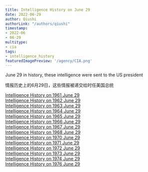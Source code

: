 ```yaml
---
title: Intelligence History on June 29
date: 2022-06-29
author: Qiushi 
authorLink: "/authors/qiushi"
timestamp: 
- 2022-06
- 06-29
multitype: 
- cia
tags: 
- intelligence_history
featuredImagePreview: '/agency/CIA.png'
---
```



June 29 in history, these intelligence were sent to the US president

情报历史上的6月29日，这些情报被递交给时任美国总统

<!--more-->







[Intelligence History on 1961 June 29](/dailybrief/1961-06-29)   
[Intelligence History on 1962 June 29](/dailybrief/1962-06-29)   
[Intelligence History on 1963 June 29](/dailybrief/1963-06-29)   
[Intelligence History on 1964 June 29](/dailybrief/1964-06-29)   
[Intelligence History on 1965 June 29](/dailybrief/1965-06-29)   
[Intelligence History on 1966 June 29](/dailybrief/1966-06-29)   
[Intelligence History on 1967 June 29](/dailybrief/1967-06-29)   
[Intelligence History on 1968 June 29](/dailybrief/1968-06-29)   
[Intelligence History on 1970 June 29](/dailybrief/1970-06-29)   
[Intelligence History on 1971 June 29](/dailybrief/1971-06-29)   
[Intelligence History on 1972 June 29](/dailybrief/1972-06-29)   
[Intelligence History on 1973 June 29](/dailybrief/1973-06-29)   
[Intelligence History on 1974 June 29](/dailybrief/1974-06-29)   
[Intelligence History on 1976 June 29](/dailybrief/1976-06-29)   
